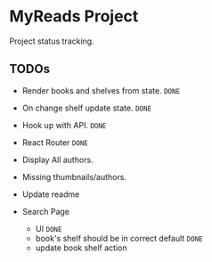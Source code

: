# MyReads Project

Project status tracking.

## TODOs

* Render books and shelves from state. `DONE`
* On change shelf update state. `DONE`
* Hook up with API. `DONE`
* React Router `DONE`
* Display All authors.
* Missing thumbnails/authors.
* Update readme


* Search Page
    * UI `DONE`
    * book's shelf should be in correct default `DONE`
    * update book shelf action